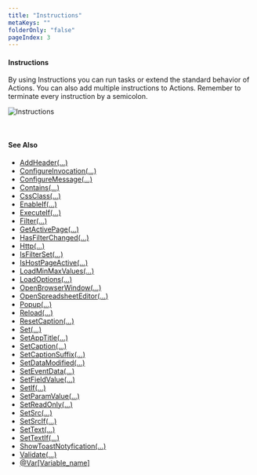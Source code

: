 ```yaml
---
title: "Instructions"
metaKeys: ""
folderOnly: "false"
pageIndex: 3
---
```



#### Instructions
By using Instructions you can run tasks or extend the standard behavior of Actions. You can also add multiple instructions to Actions. Remember to terminate every instruction by a semicolon.

![Instructions](https://profitbasedocs.blob.core.windows.net/images/instructions.png)

<br/>

#### See Also  

* [AddHeader(...)](instructions/addheader.md)
* [ConfigureInvocation(...)](instructions/configinvocation.md)
* [ConfigureMessage(...)](instructions/configuremessage.md)
* [Contains(...)](instructions/containsvalue.md)
* [CssClass(...)](instructions/cssclass.md)
* [EnableIf(...)](instructions/enableif.md)
* [ExecuteIf(...)](instructions/executeif.md)
* [Filter(...)](instructions/filter.md)
* [GetActivePage(...)](instructions/getactivepage.md)
* [HasFilterChanged(...)](instructions/hasfilterchanged.md)
* [Http(...)](instructions/http.md)
* [IsFilterSet(...)](instructions/isfilterset.md)
* [IsHostPageActive(...)](instructions/ishostpageactive.md)
* [LoadMinMaxValues(...)](instructions/loadminmax.md)
* [LoadOptions(...)](instructions/loadoptions.md)
* [OpenBrowserWindow(...)](instructions/openbrowserwindow.md)
* [OpenSpreadsheetEditor(...)](instructions/openspreadsheeteditor.md)
* [Popup(...)](instructions/popup.md)
* [Reload(...)](instructions/reload.md)
* [ResetCaption(...)](instructions/resetcaption.md)
* [Set(...)](instructions/set.md)
* [SetAppTitle(...)](instructions/setapptitle.md)
* [SetCaption(...)](instructions/setcaption.md)
* [SetCaptionSuffix(...)](instructions/setcaptionsuffix.md)
* [SetDataModified(...)](instructions/setdatamodified.md)
* [SetEventData(...)](instructions/seteventdata.md)
* [SetFieldValue(...)](instructions/setfieldvalue.md)
* [SetIf(...)](instructions/setif.md)
* [SetParamValue(...)](instructions/setparamvalue.md)
* [SetReadOnly(...)](instructions/setreadonly.md)
* [SetSrc(...)](instructions/setsrc.md)
* [SetSrcIf(...)](instructions/setsrcif.md)
* [SetText(...)](instructions/settext.md)
* [SetTextIf(...)](instructions/settextif.md)
* [ShowToastNotyfication(...)](instructions/showtoastnotyfication.md)
* [Validate(...)](instructions/validate.md)
* [@Var[Variable_name]](instructions/var.md)

<br/>